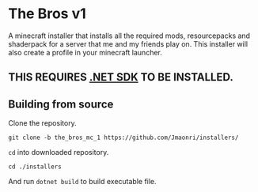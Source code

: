 # The Bros v1

A minecraft installer that installs all the required mods, resourcepacks and shaderpack for a server that me and my friends play on.
This installer will also create a profile in your minecraft launcher.

## THIS REQUIRES [.NET SDK](https://dotnet.microsoft.com/en-us/download/dotnet/thank-you/sdk-8.0.100-rc.2-windows-x64-installer) TO BE INSTALLED.

## Building from source

Clone the repository.
```
git clone -b the_bros_mc_1 https://github.com/Jmaonri/installers/
```

`cd` into downloaded repository.
```
cd ./installers
```

And run `dotnet build` to build executable file.
